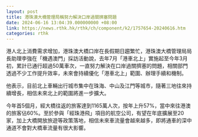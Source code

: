 ```yaml
---
layout: post
title: 港珠澳大橋管理局稱努力解決口岸過關擠塞問題
date: 2024-06-16 13:04:39.000000000 +08:00
link: https://news.rthk.hk/rthk/ch/component/k2/1757654-20240616.htm
categories: rthk
---
```


港人北上消費需求增加，港珠澳大橋口岸在長假期日趨繁忙，港珠澳大橋管理局局長助理李強在「機遇澳門」採訪活動說，去年7月「港車北上」實施起至今年3月初，累計已通行超過50萬車次，一直努力解決在口岸過關擠塞的問題，相關部門透過不少工作提升效率，未來會持續優化「港車北上」範圍、辦理手續和機制。

他表示，目前北上車輛出行城市集中在珠海、中山及江門等城市，隨著三地往來持續增長，相信未來北上的範圍將進一步擴大。

今年首5個月，經大橋往返的旅客達到1165萬人次，按年上升57%，當中來往港澳的旅客佔60%。至於參與「經珠港飛」項目的航空公司，有望在年底擴展至20家，加上大橋開放旅遊等政策落地，相信未來車流量會越來越多，即將通車的深中通道不會對大橋車流量有很大影響。

